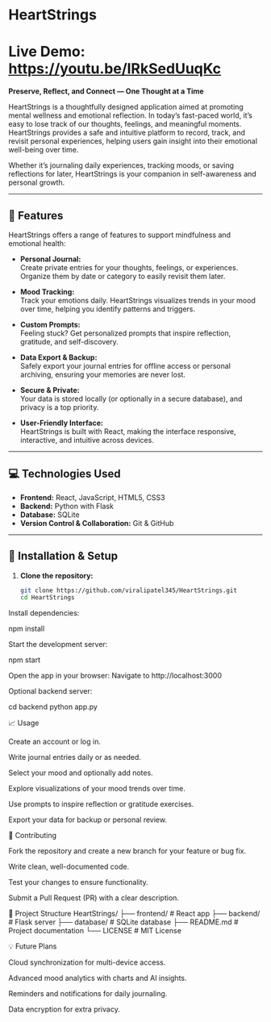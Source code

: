 # HeartStrings
# Live Demo: https://youtu.be/IRkSedUuqKc


**Preserve, Reflect, and Connect — One Thought at a Time**  

HeartStrings is a thoughtfully designed application aimed at promoting mental wellness and emotional reflection. In today’s fast-paced world, it’s easy to lose track of our thoughts, feelings, and meaningful moments. HeartStrings provides a safe and intuitive platform to record, track, and revisit personal experiences, helping users gain insight into their emotional well-being over time.  

Whether it’s journaling daily experiences, tracking moods, or saving reflections for later, HeartStrings is your companion in self-awareness and personal growth.

---

## 🌟 Features

HeartStrings offers a range of features to support mindfulness and emotional health:

- **Personal Journal:**  
  Create private entries for your thoughts, feelings, or experiences. Organize them by date or category to easily revisit them later.  

- **Mood Tracking:**  
  Track your emotions daily. HeartStrings visualizes trends in your mood over time, helping you identify patterns and triggers.  

- **Custom Prompts:**  
  Feeling stuck? Get personalized prompts that inspire reflection, gratitude, and self-discovery.  

- **Data Export & Backup:**  
  Safely export your journal entries for offline access or personal archiving, ensuring your memories are never lost.  

- **Secure & Private:**  
  Your data is stored locally (or optionally in a secure database), and privacy is a top priority.  

- **User-Friendly Interface:**  
  HeartStrings is built with React, making the interface responsive, interactive, and intuitive across devices.  

---

## 💻 Technologies Used

- **Frontend:** React, JavaScript, HTML5, CSS3  
- **Backend:** Python with Flask  
- **Database:** SQLite  
- **Version Control & Collaboration:** Git & GitHub  

---

## 🚀 Installation & Setup

1. **Clone the repository:**
   ```bash
   git clone https://github.com/viralipatel345/HeartStrings.git
   cd HeartStrings
Install dependencies:

npm install


Start the development server:

npm start


Open the app in your browser:
Navigate to http://localhost:3000

Optional backend server:

cd backend
python app.py

📈 Usage

Create an account or log in.

Write journal entries daily or as needed.

Select your mood and optionally add notes.

Explore visualizations of your mood trends over time.

Use prompts to inspire reflection or gratitude exercises.

Export your data for backup or personal review.

🤝 Contributing

Fork the repository and create a new branch for your feature or bug fix.

Write clean, well-documented code.

Test your changes to ensure functionality.

Submit a Pull Request (PR) with a clear description.

📂 Project Structure
HeartStrings/
├── frontend/       # React app
├── backend/        # Flask server
├── database/       # SQLite database
├── README.md       # Project documentation
└── LICENSE         # MIT License

💡 Future Plans

Cloud synchronization for multi-device access.

Advanced mood analytics with charts and AI insights.

Reminders and notifications for daily journaling.

Data encryption for extra privacy.
